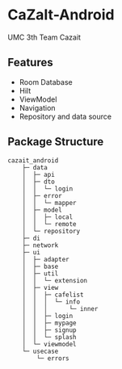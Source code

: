 CaZaIt-Android
==================
UMC 3th Team Cazait

## Features
* Room Database
* Hilt
* ViewModel
* Navigation
* Repository and data source

## Package Structure
```
cazait_android
    ├─ data
    │  ├─ api
    │  ├─ dto
    │  │  └─ login
    │  ├─ error
    │  │  └─ mapper
    │  ├─ model
    │  │  ├─ local
    │  │  └─ remote
    │  └─ repository
    ├─ di
    ├─ network
    ├─ ui
    │  ├─ adapter
    │  ├─ base
    │  ├─ util
    │  │  └─ extension
    │  ├─ view
    │  │  ├─ cafelist
    │  │  │  └─ info
    │  │  │      └─ inner
    │  │  ├─ login
    │  │  ├─ mypage
    │  │  ├─ signup
    │  │  └─ splash
    │  └─ viewmodel
    └─ usecase
        └─ errors
```
